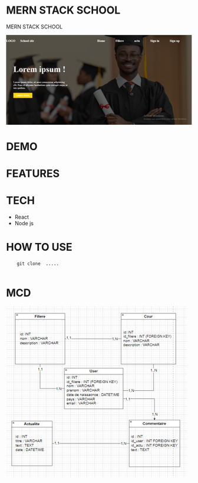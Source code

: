 # MERN STACK SCHOOL

MERN STACK SCHOOL

![](./school/src/Components/Assets/screen%20site.PNG)

# DEMO

# FEATURES

# TECH

* React
* Node js

# HOW TO USE

```
    git clone  .....
     
```

# MCD

![](./school/src/Components/Assets/mcd%20school.png)
